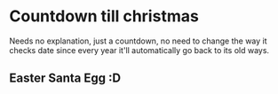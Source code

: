 # Countdown till christmas

Needs no explanation, just a countdown, no need to change the way it checks date since every year it'll automatically go back to its old ways.

## Easter Santa Egg :D